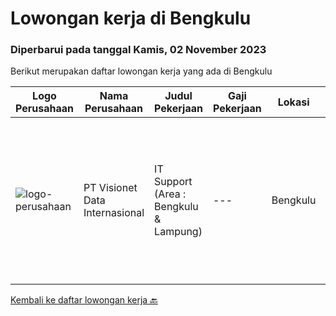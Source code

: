 
  # Lowongan kerja di Bengkulu

  ### Diperbarui pada tanggal Kamis, 02 November 2023

  Berikut merupakan daftar lowongan kerja yang ada di Bengkulu

  |Logo Perusahaan | Nama Perusahaan | Judul Pekerjaan | Gaji Pekerjaan | Lokasi | Deskripsi | Tanggal diunggah | Pranala |
  | -------------- | --------------- | --------------- | --------- | --------- | -------------- | ------- | ----------- |
  |![logo-perusahaan](https://image-service-cdn.seek.com.au/84d23b3586ee4efd70ea62878095fcc6b1639e33/ee4dce1061f3f616224767ad58cb2fc751b8d2dc)|PT Visionet Data Internasional|IT Support (Area : Bengkulu & Lampung)|---|Bengkulu|Tanggung Jawab Utama : Monitoring system dan jaringan Melakukan troubleshooting jaringan, hardware dan software Maintain penyelesaian tiket sesuai...|Selasa, 31 Oktober 2023|https://www.jobstreet.co.id/id/job/it-support-area-%3A-bengkulu-lampung-4514868?token=0~36082249-1642-4ffa-9969-90a6cc0a674b&sectionRank=1&jobId=jobstreet-id-job-4514868|


  [Kembali ke daftar lowongan kerja 🔙](../README.md#daftar-lowongan-kerja)
  